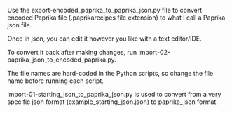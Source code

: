 Use the export-encoded_paprika_to_paprika_json.py file to convert encoded Paprika file (.paprikarecipes file extension) to what I call a Paprika json file. 

Once in json, you can edit it however you like with a text editor/IDE.

To convert it back after making changes, run import-02-paprika_json_to_encoded_paprika.py.

The file names are hard-coded in the Python scripts, so change the file name before running each script.

import-01-starting_json_to_paprika_json.py is used to convert from a very specific json format (example_starting_json.json) to paprika_json format.